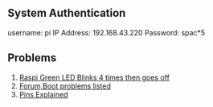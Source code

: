 ## System Authentication
username: pi
IP Address: 192.168.43.220
Password: spac*5

## Problems
1. [Raspi Green LED Blinks 4 times then goes off](https://forums.raspberrypi.com/viewtopic.php?t=272263)
2. [Forum,Boot problems listed](https://forums.raspberrypi.com/viewtopic.php?f=28&t=58151)
3. [Pins Explained](https://www.raspberrypi.com/documentation/computers/os.html#gpio-and-the-40-pin-header)
